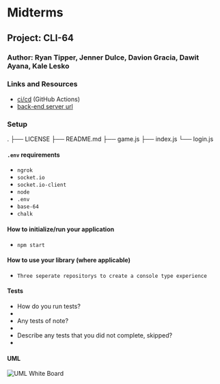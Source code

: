 # Midterms

## Project: CLI-64

### Author: Ryan Tipper, Jenner Dulce, Davion Gracia, Dawit Ayana, Kale Lesko

### Links and Resources

- [ci/cd](http://xyz.com) (GitHub Actions)
- [back-end server url](http://xyz.com)
<!-- - [front-end application](http://xyz.com) (when applicable) -->

### Setup

.
├── LICENSE
├── README.md
├── game.js
├── index.js
└── login.js

#### `.env` requirements

- `ngrok`
- `socket.io`
- `socket.io-client`
- `node`
- `.env`
- `base-64`
- `chalk`

#### How to initialize/run your application

- `npm start`

#### How to use your library (where applicable)

- `Three seperate repositorys to create a console type experience`

#### Tests

- How do you run tests?
-
- Any tests of note?
-
- Describe any tests that you did not complete, skipped?
-

#### UML

![UML White Board](./assets/--------)
